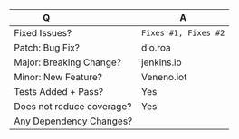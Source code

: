 <!--
For issue references: Add a comma-separated list of a [closing word](https://help.github.com/articles/closing-issues-via-commit-messages/) followed by the ticket number fixed by the PR. It should be underlined in the preview if done correctly.
-->

| Q                        | A <!--(Can use an emoji 👍) -->
| ------------------------ | ---
| Fixed Issues?            | `Fixes #1, Fixes #2` <!-- remove the (`) quotes to link the issues -->
| Patch: Bug Fix?          | dio.roa
| Major: Breaking Change?  | jenkins.io
| Minor: New Feature?      | Veneno.iot
| Tests Added + Pass?      | Yes
| Does not reduce coverage?| Yes
| Any Dependency Changes?  |

<!-- Describe your changes below in as much detail as possible -->
